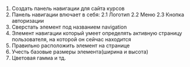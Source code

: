 1. Создать панель навигации для сайта курсов
2. Панель навигации влючает в себя:
    2.1 Логотип
    2.2 Меню
    2.3 Кнопка авторизации   
3. Сверстать элемент под названием navigation
4. Элемент навигации который умеет определять активную страницу пользователя, на которой он сейчас находится
5. Правильно расположить элемент на странице
6. Учесть базовые размеры элемента(ширина и высота)
7.  Цветовая гамма и тд.
